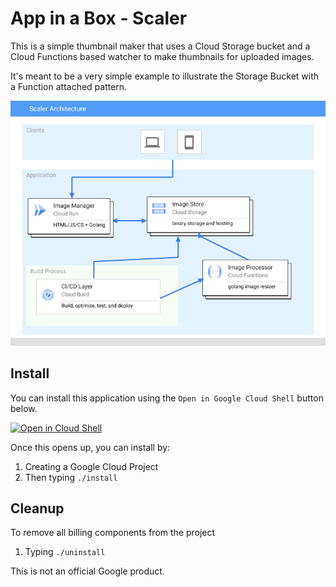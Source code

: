 # App in a Box - Scaler 

This is a simple thumbnail maker that uses a Cloud Storage bucket and a Cloud 
Functions based watcher to make thumbnails for uploaded images. 

It's meant to be a very simple example to illustrate the Storage Bucket with a 
Function attached pattern. 

![Scaler architecture](/architecture.png)

## Install
You can install this application using the `Open in Google Cloud Shell` button 
below. 

<a href="https://ssh.cloud.google.com/cloudshell/editor?cloudshell_git_repo=https%3A%2F%2Fgithub.com%2FGoogleCloudPlatform%2Fappinabox_scaler&cloudshell_print=install.txt&shellonly=true">
        <img alt="Open in Cloud Shell" src="https://gstatic.com/cloudssh/images/open-btn.svg">
</a>

Once this opens up, you can install by: 
1. Creating a Google Cloud Project
1. Then typing `./install`

## Cleanup 
To remove all billing components from the project
1. Typing `./uninstall`


This is not an official Google product.